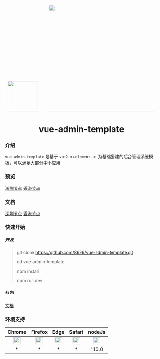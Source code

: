 <div align="center">
  <img width="100" src="http://vue-admin.icodekk.com/vue.png">
  &nbsp;
  &nbsp;
  &nbsp;
  &nbsp;
  <img width="350" src="http://vue-admin.icodekk.com/element-ui.svg">
  <br>
  <h1>vue-admin-template</h1>
</div>

### 介绍

`vue-admin-template` 是基于 `vue2.x`+`element-ui` 为基础搭建的后台管理系统模板，可以满足大部分中小应用

### 预览

[深圳节点](http://vue-admin.icodekk.com)
[香港节点](http://vue-admin.icode.link)

### 文档

[深圳节点](http://vue-admin.icodekk.com/#/doc/readme)
[香港节点](http://vue-admin.icode.link/#/doc/readme)

### 快速开始

##### 开发

> git clone https://github.com/8696/vue-admin-template.git
>
> cd vue-admin-template
>
> npm install
>
> npm run dev

##### 打包

[文档](http://vue-admin.icode.link/#/doc/build)


### 环境支持

|  Chrome|Firefox |Edge| Safari | nodeJs |
| :----:| :----: | :----: |:----: |:----: |
| <img width="24" src="http://vue-admin.icodekk.com/chrome_48x48.png"> | <img width="24" src="http://vue-admin.icodekk.com/firefox_48x48.png"> | <img width="24" src="http://vue-admin.icodekk.com/edge_48x48.png"> |   <img width="24" src="http://vue-admin.icodekk.com/safari_48x48.png"> | <img width="24" src="http://vue-admin.icodekk.com/nodejs_48_48.png"> |
| * |  * | * | * |  ^10.0 |



